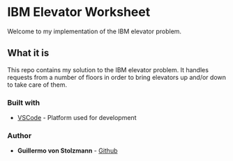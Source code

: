 # IBM Elevator Worksheet

Welcome to my implementation of the IBM elevator problem.

## What it is

This repo contains my solution to the IBM elevator problem. It handles requests from a number of floors in order to bring elevators up and/or down to take care of them.

### Built with

* [VSCode](https://code.visualstudio.com/) - Platform used for development

### Author

* **Guillermo von Stolzmann** - [Github](https://github.com/kahodes04)

